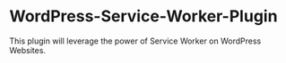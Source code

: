 # WordPress-Service-Worker-Plugin
This plugin will leverage the power of Service Worker on WordPress Websites.
